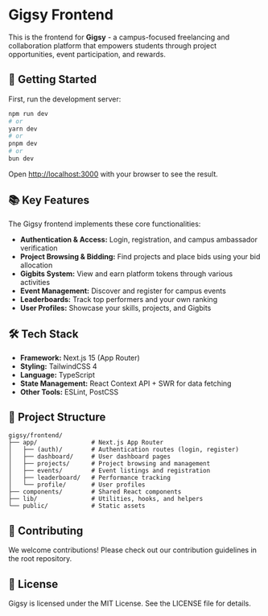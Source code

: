# Gigsy Frontend

This is the frontend for **Gigsy** - a campus-focused freelancing and collaboration platform that empowers students through project opportunities, event participation, and rewards.

## 🚀 Getting Started

First, run the development server:

```bash
npm run dev
# or
yarn dev
# or
pnpm dev
# or
bun dev
```

Open [http://localhost:3000](http://localhost:3000) with your browser to see the result.

## 📚 Key Features

The Gigsy frontend implements these core functionalities:

- **Authentication & Access:** Login, registration, and campus ambassador verification
- **Project Browsing & Bidding:** Find projects and place bids using your bid allocation
- **Gigbits System:** View and earn platform tokens through various activities
- **Event Management:** Discover and register for campus events
- **Leaderboards:** Track top performers and your own ranking
- **User Profiles:** Showcase your skills, projects, and Gigbits

## 🛠️ Tech Stack

- **Framework:** Next.js 15 (App Router)
- **Styling:** TailwindCSS 4
- **Language:** TypeScript
- **State Management:** React Context API + SWR for data fetching
- **Other Tools:** ESLint, PostCSS

## 📂 Project Structure

```
gigsy/frontend/
├── app/               # Next.js App Router
│   ├── (auth)/        # Authentication routes (login, register)
│   ├── dashboard/     # User dashboard pages
│   ├── projects/      # Project browsing and management
│   ├── events/        # Event listings and registration
│   ├── leaderboard/   # Performance tracking
│   └── profile/       # User profiles
├── components/        # Shared React components
├── lib/               # Utilities, hooks, and helpers
└── public/            # Static assets
```

## 🌟 Contributing

We welcome contributions! Please check out our contribution guidelines in the root repository.

## 📜 License

Gigsy is licensed under the MIT License. See the LICENSE file for details.
